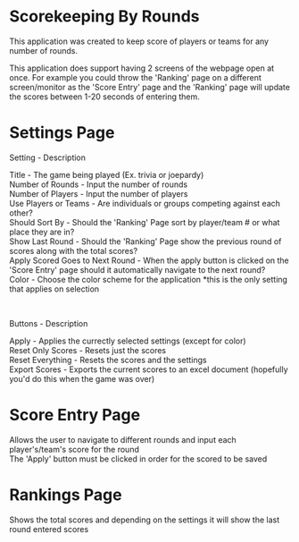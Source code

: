 # Scorekeeping By Rounds

This application was created to keep score of players or teams for any number of rounds.

This application does support having 2 screens of the webpage open at once. For example you could throw the 'Ranking' page on a different screen/monitor as the 'Score Entry' page and the 'Ranking' page will update the scores between 1-20 seconds of entering them.



# Settings Page

Setting - Description

Title - The game being played (Ex. trivia or joepardy) <br/>
Number of Rounds - Input the number of rounds <br/>
Number of Players - Input the number of players <br/>
Use Players or Teams - Are individuals or groups competing against each other? <br/>
Should Sort By - Should the 'Ranking' Page sort by player/team # or what place they are in? <br/>
Show Last Round - Should the 'Ranking' Page show the previous round of scores along with the total scores? <br/>
Apply Scored Goes to Next Round - When the apply button is clicked on the 'Score Entry' page should it automatically navigate to the next round? <br/>
Color - Choose the color scheme for the application *this is the only setting that applies on selection <br/>

<br/>

Buttons - Description

Apply - Applies the currectly selected settings (except for color)<br/>
Reset Only Scores - Resets just the scores<br/>
Reset Everything - Resets the scores and the settings<br/>
Export Scores - Exports the current scores to an excel document (hopefully you'd do this when the game was over)<br/>

# Score Entry Page

Allows the user to navigate to different rounds and input each player's/team's score for the round <br/>
The 'Apply' button must be clicked in order for the scored to be saved <br/>

# Rankings Page

Shows the total scores and depending on the settings it will show the last round entered scores <br/>
